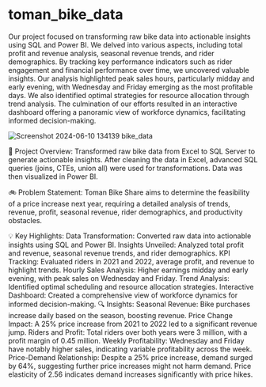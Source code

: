 # toman_bike_data

Our project focused on transforming raw bike data into actionable insights using SQL and Power BI. We delved into various aspects, including total profit and revenue analysis, seasonal revenue trends, and rider demographics. By tracking key performance indicators such as rider engagement and financial performance over time, we uncovered valuable insights. Our analysis highlighted peak sales hours, particularly midday and early evening, with Wednesday and Friday emerging as the most profitable days. We also identified optimal strategies for resource allocation through trend analysis. The culmination of our efforts resulted in an interactive dashboard offering a panoramic view of workforce dynamics, facilitating informed decision-making.

![Screenshot 2024-06-10 134139  bike_data](https://github.com/putulsaini/toman_bike_data/assets/156244133/76896ed1-6713-4d62-a8f6-3102bd85b069)

🎯 Project Overview:
Transformed raw bike data from Excel to SQL Server to generate actionable insights. After cleaning the data in Excel, advanced SQL queries (joins, CTEs, union all) were used for transformations. Data was then visualized in Power BI.

🚲 Problem Statement:
Toman Bike Share aims to determine the feasibility of a price increase next year, requiring a detailed analysis of trends, revenue, profit, seasonal revenue, rider demographics, and productivity obstacles.

💡 Key Highlights:
Data Transformation: Converted raw data into actionable insights using SQL and Power BI.
Insights Unveiled: Analyzed total profit and revenue, seasonal revenue trends, and rider demographics.
KPI Tracking: Evaluated riders in 2021 and 2022, average profit, and revenue to highlight trends.
Hourly Sales Analysis: Higher earnings midday and early evening, with peak sales on Wednesday and Friday.
Trend Analysis: Identified optimal scheduling and resource allocation strategies.
Interactive Dashboard: Created a comprehensive view of workforce dynamics for informed decision-making.
🔍 Insights:
Seasonal Revenue: Bike purchases increase daily based on the season, boosting revenue.
Price Change Impact: A 25% price increase from 2021 to 2022 led to a significant revenue jump.
Riders and Profit: Total riders over both years were 3 million, with a profit margin of 0.45 million.
Weekly Profitability: Wednesday and Friday have notably higher sales, indicating variable profitability across the week.
Price-Demand Relationship: Despite a 25% price increase, demand surged by 64%, suggesting further price increases might not harm demand. Price elasticity of 2.56 indicates demand increases significantly with price hikes.
